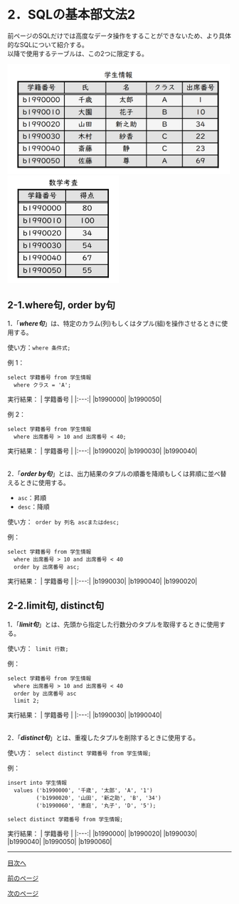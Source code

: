 # 2．SQLの基本部文法2

前ページのSQLだけでは高度なデータ操作をすることができないため、より具体的なSQLについて紹介する。  
以降で使用するテーブルは、この2つに限定する。  

<img width="500" src="https://github.com/122yuuki/SDP_DB/blob/main/Section_2/DB_%E3%83%86%E3%83%BC%E3%83%96%E3%83%AB%E4%BE%8B.png">
<img width="250" src="https://github.com/122yuuki/SDP_DB/blob/main/Section_2/DB_%E3%83%86%E3%83%BC%E3%83%96%E3%83%AB%E4%BE%8B2.png">  

## 2-1.where句, order by句

1．「***where句***」は、特定のカラム(列)もしくはタプル(組)を操作させるときに使用する。  

使い方：` where 条件式; `

例 1：
```
select 学籍番号 from 学生情報
  where クラス = 'A';
```
実行結果：
| 学籍番号 |
|:---:|
|b1990000|
|b1990050|

例 2：
```
select 学籍番号 from 学生情報
  where 出席番号 > 10 and 出席番号 < 40;
```
実行結果：
| 学籍番号 |
|:---:|
|b1990020|
|b1990030|
|b1990040|  
<br>

2．「***order by句***」とは、出力結果のタプルの順番を降順もしくは昇順に並べ替えるときに使用する。  

- `asc`：昇順
- `desc`：降順  

使い方：` order by 列名 ascまたはdesc;`   

例：
```
select 学籍番号 from 学生情報
  where 出席番号 > 10 and 出席番号 < 40
  order by 出席番号 asc;
```
実行結果：
| 学籍番号 |
|:---:|
|b1990030|
|b1990040|
|b1990020|

## 2-2.limit句, distinct句

1．「***limit句***」とは、先頭から指定した行数分のタプルを取得するときに使用する。  

使い方：` limit 行数;`  

例：
```
select 学籍番号 from 学生情報
  where 出席番号 > 10 and 出席番号 < 40
  order by 出席番号 asc
  limit 2;
```
実行結果：
| 学籍番号 |
|:---:|
|b1990030|
|b1990040|  
<br>

2．「***distinct句***」とは、重複したタプルを削除するときに使用する。  

使い方：` select distinct 学籍番号 from 学生情報;`  

例：
```
insert into 学生情報
  values ('b1990000', '千歳', '太郎', 'A', '1')
         ('b1990020', '山田', '新之助', 'B', '34')
         ('b1990060', '恵庭', '丸子', 'D', '5');
```
```
select distinct 学籍番号 from 学生情報;
```
実行結果：
| 学籍番号 |
|:---:|
|b1990000|
|b1990020| 
|b1990030| 
|b1990040| 
|b1990050| 
|b1990060| 



___
[目次へ](https://github.com/122yuuki/SDP_DB/blob/main/README.md)  

[前のページ](https://github.com/122yuuki/SDP_DB/blob/main/Section_2/section_2-2.md)  

[次のページ](https://github.com/122yuuki/SDP_DB/blob/main/Section_2/section_2-4.md)
